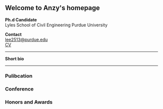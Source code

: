 ## Welcome to Anzy's homepage


**Ph.d Candidate**  
Lyles School of Civil Engineering
Purdue University

**Contact**  
lee2513@purdue.edu  
[CV](https://github.com/anzylee/anzylee.github.io/master/index.md)

---

**Short bio**

---

### Pulibcation

### Conference

### Honors and Awards

